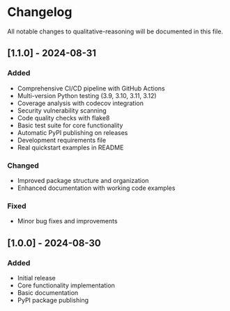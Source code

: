 # Changelog

All notable changes to qualitative-reasoning will be documented in this file.

## [1.1.0] - 2024-08-31

### Added
- Comprehensive CI/CD pipeline with GitHub Actions
- Multi-version Python testing (3.9, 3.10, 3.11, 3.12)  
- Coverage analysis with codecov integration
- Security vulnerability scanning
- Code quality checks with flake8
- Basic test suite for core functionality
- Automatic PyPI publishing on releases
- Development requirements file
- Real quickstart examples in README

### Changed
- Improved package structure and organization
- Enhanced documentation with working code examples

### Fixed
- Minor bug fixes and improvements

## [1.0.0] - 2024-08-30

### Added
- Initial release
- Core functionality implementation
- Basic documentation
- PyPI package publishing
